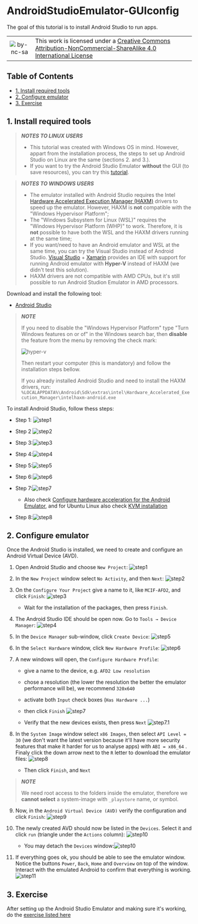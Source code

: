 # AndroidStudioEmulator-GUIconfig <!-- omit in toc -->

The goal of this tutorial is to install Android Studio to run apps.

|         |           |
| :-:     | :--       |
| ![by-nc-sa](https://i.creativecommons.org/l/by-nc-sa/4.0/88x31.png) | This work is licensed under a [Creative Commons Attribution-NonCommercial-ShareAlike 4.0 International License](http://creativecommons.org/licenses/by-nc-sa/4.0/) |

## Table of Contents <!-- omit in toc -->
- [1. Install required tools](#1-install-required-tools)
- [2. Configure emulator](#2-configure-emulator)
- [3. Exercise](#3-exercise)

## 1. Install required tools

> **_NOTES TO LINUX USERS_**
> 
> - This tutorial was created with Windows OS in mind. However, appart from the installation process, the steps to set up Android Studio on Linux are the same (sections 2. and 3.).
> - If you want to try the Android Studio Emulator **without** the GUI (to save resources), you can try this [tutorial](https://labcif.github.io/AndroidStudioEmulator-cmdConfig/).

> **_NOTES TO WINDOWS USERS_**
>  
> - The emulator installed with Android Studio requires the Intel [Hardware Accelerated Execution Manager (HAXM)](https://github.com/intel/haxm) drivers to speed up the emulator. However, HAXM is **not** compatible with the "Windows Hypervisor Platform";
> - The "Windows Subsystem for Linux (WSL)" requires the "Windows Hypervisor Platform (WHP)" to work. Therefore, it is **not** possible to have both the WSL and the HAXM drivers running at the same time;
> - If you want/need to have an Android emulator and WSL at the same time, you can try the Visual Studio instead of Android Studio. [Visual Studio](https://docs.microsoft.com/en-us/xamarin/android/get-started/installation/android-emulator/hardware-acceleration?pivots=windows) + [Xamarin](https://docs.microsoft.com/en-us/xamarin/get-started/installation/windows) provides an IDE with support for running Android emulator with **Hyper-V** instead of HAXM (we didn't test this solution).
> - HAXM drivers are not compatible with AMD CPUs, but it's still possible to run Android Studion Emulator in AMD processors.

Download and install the following tool:

- [Android Studio](https://developer.android.com/studio)

> **_NOTE_**
>
> If you need to disable the "Windows Hypervisor Platform" type "Turn Windows features on or of" in the Windows search bar, then **disable** the feature from the menu by removing the check mark:
>
> ![hyper-v](imgs/hyper-v.png)
> 
> Then restart your computer (this is mandatory) and follow the installation steps bellow.
> 
> If you already installed Android Studio and need to install the HAXM drivers, run: `%LOCALAPPDATA%\Android\Sdk\extras\intel\Hardware_Accelerated_Execution_Manager\intelhaxm-android.exe`

To install Android Studio, follow thess steps:
- Step 1: ![step1](imgs/inst-01v2.png)

- Step 2 ![step2](imgs/inst-02v2.png)

- Step 3:![step3](imgs/inst-03v2.png)

- Step 4:![step4](imgs/inst-04v2.png)

- Step 5:![step5](imgs/inst-05v2.png)

- Step 6:![step6](imgs/inst-06v2.png)

- Step 7:![step7](imgs/inst-07v2.png)
	- Also check [Configure hardware acceleration for the Android Emulator](https://developer.android.com/studio/run/emulator-acceleration?utm_source=android-studio), and for Ubuntu Linux also check [KVM installation](https://help.ubuntu.com/community/KVM)

- Step 8:![step8](imgs/inst-08v2.png)


## 2. Configure emulator

Once the Android Studio is installed, we need to create and configure an Android Virtual Device (AVD).

1. Open Android Studio and choose `New Project`:
    ![step1](imgs/as-01v2.png)

2. In the `New Project` window select `No Activity`, and then `Next`:
    ![step2](imgs/as-02v2.png)

3. On the `Configure Your Project` give a name to it, like `MCIF-AFD2`, and click `Finish`:
    ![step3](imgs/as-03v2.png)
	- Wait for the installation of the packages, then press `Finish`.

4. The Android Studio IDE should be open now. Go to `Tools → Device Manager`:
    ![step4](imgs/as-04v2.png)

5. In the `Device Manager` sub-window, click `Create Device`:
    ![step5](imgs/as-05v2.png)

6. In the `Select Hardware` window, click `New Hardware Profile`:
    ![step6](imgs/as-06v2.png)

7. A new windows will open, the `Configure Hardware Profile`:
	- give a name to the device, e.g. `AFD2 Low resolution`
	- chose a resolution (the lower the resolution the better the emulator performance will be), we recommend `320x640`
	- activate both `Input` check boxes (`Has Hardware ...`)
	- then click `Finish`
    ![step7](imgs/as-07v2.png)

	- Verify that the new devices exists, then press `Next`
		![step7.1](imgs/as-07.1v2.png)

8. In the `System Image` window select `x86 Images`, then select `API Level = 30` (we don't want the latest version because it'll have more security features that make it harder for us to analyse apps) with `ABI = x86_64` . Finaly click the down arrow next to the `R` letter to download the emulator files:
	![step8](imgs/as-08v2.png)
	- Then click `Finish`, and `Next`

> **_NOTE_**
>
> We need root access to the folders inside the emulator, therefore we **cannot select** a system-image with `_playstore` name, or symbol.


9. Now, in the `Android Virtual Device (AVD)` verify the configuration and click `Finish`:
	![step9](imgs/as-09v2.png)

10. The newly created AVD should now be listed in the `Devices`. Select it and click `run` (triangle under the `Actions` column):
	![step10](imgs/as-10v2.png)
	- You may detach the `Devices` window:![step10](imgs/as-10.1v2.png)
	

11. If everything goes ok, you should be able to see the emulator window. Notice the buttons `Power`, `Back`, `Home` and `Overview` on top of the window. Interact with the emulated Android to confirm that everything is working.
	![step11](imgs/as-11v2.png)

## 3. Exercise

After setting up the Android Studio Emulator and making sure it's working, do the [exercise listed here](https://labcif-tutorials.github.io/AndroidStudioEmulator-acquireAppsData/)
